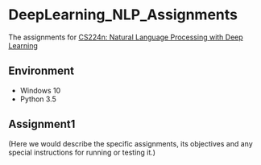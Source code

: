
# DeepLearning_NLP_Assignments
The assignments for [CS224n: Natural Language Processing with Deep Learning](http://web.stanford.edu/class/cs224n/syllabus.html)

## Environment
- Windows 10
- Python 3.5

## Assignment1
(Here we would describe the specific assignments, its objectives and any special instructions for running or testing it.)
